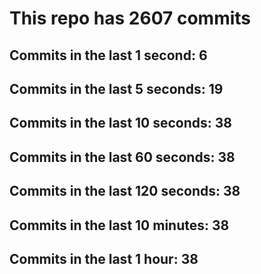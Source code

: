 # This repo has 2607 commits

## Commits in the last 1 second: 6
## Commits in the last 5 seconds: 19
## Commits in the last 10 seconds: 38
## Commits in the last 60 seconds: 38
## Commits in the last 120 seconds: 38
## Commits in the last 10 minutes: 38
## Commits in the last 1 hour: 38
